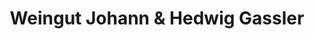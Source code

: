 ---
title: "Weingut Johann & Hedwig Gassler"
url: /hautzendorf/weingut-johann-und-hedwig-gassler/
shop: Spirituosen
---